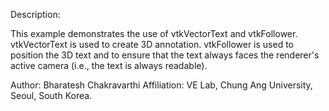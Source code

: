 Description:

This example demonstrates the use of vtkVectorText and vtkFollower. 
vtkVectorText is used to create 3D annotation. 
vtkFollower is used to position the 3D text and to ensure that the text always faces the renderer's active camera (i.e., the text is always readable).


Author: Bharatesh Chakravarthi
Affiliation: VE Lab, Chung Ang University, Seoul, South Korea.
